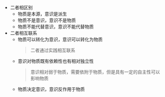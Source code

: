 - 二者相区别
	- 物质是本源，意识是派生
	- 物质不是意识，意识不是物质
	- 物质不能代替意识，意识不能代替物质
- 二者相互联系
	- 物质可以转化为意识，意识可以转化为物质
	  > 二者通过实践相互联系
	- 意识对物质既有依赖性也有相对独立性
	  > 意识相对弱于物质，需要依附于物质，但是具有一定的自主性可以影响物质
	- 物质决定意识，意识反作用于物质